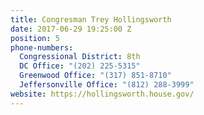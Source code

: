 ```yaml
---
title: Congresman Trey Hollingsworth
date: 2017-06-29 19:25:00 Z
position: 5
phone-numbers:
  Congressional District: 8th
  DC Office: "(202) 225-5315"
  Greenwood Office: "(317) 851-8710"
  Jeffersonville Office: "(812) 288-3999"
website: https://hollingsworth.house.gov/
---
```


